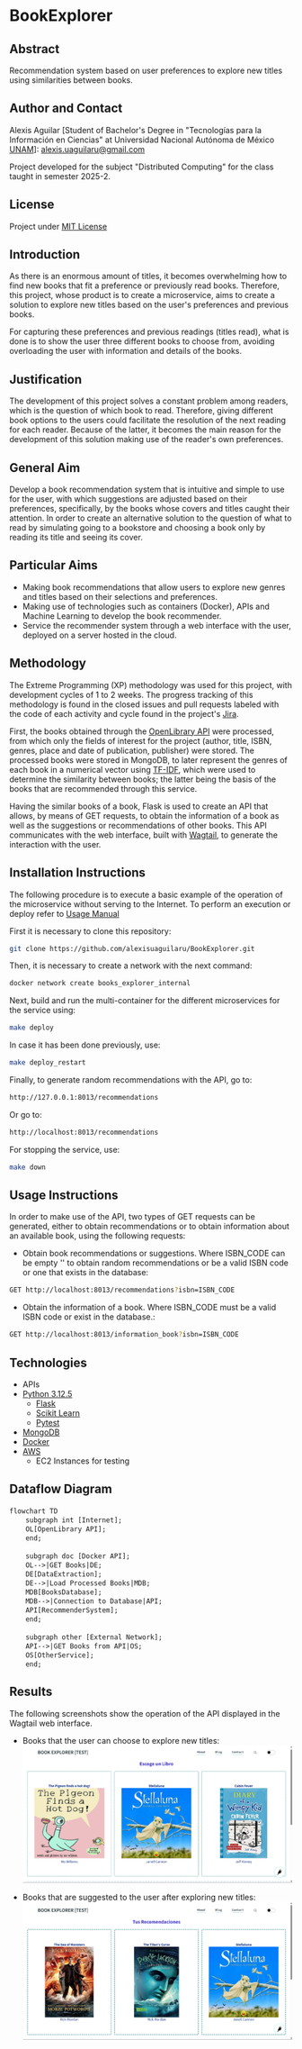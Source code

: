 # BookExplorer
 
## Abstract
Recommendation system based on user preferences to explore new titles using similarities between books.

## Author and Contact
Alexis Aguilar [Student of Bachelor's Degree in "Tecnologías para la Información en Ciencias" at Universidad Nacional Autónoma de México [UNAM](https://www.unam.mx/)]: alexis.uaguilaru@gmail.com

Project developed for the subject "Distributed Computing" for the class taught in semester 2025-2.

## License
Project under [MIT License](LICENSE)

## Introduction
As there is an enormous amount of titles, it becomes overwhelming how to find new books that fit a preference or previously read books. Therefore, this project, whose product is to create a microservice, aims to create a solution to explore new titles based on the user's preferences and previous books.

For capturing these preferences and previous readings (titles read), what is done is to show the user three different books to choose from, avoiding overloading the user with information and details of the books.

## Justification
The development of this project solves a constant problem among readers, which is the question of which book to read. Therefore, giving different book options to the users could facilitate the resolution of the next reading for each reader. Because of the latter, it becomes the main reason for the development of this solution making use of the reader's own preferences.

## General Aim
Develop a book recommendation system that is intuitive and simple to use for the user, with which suggestions are adjusted based on their preferences, specifically, by the books whose covers and titles caught their attention. In order to create an alternative solution to the question of what to read by simulating going to a bookstore and choosing a book only by reading its title and seeing its cover.

## Particular Aims
- Making book recommendations that allow users to explore new genres and titles based on their selections and preferences.
- Making use of technologies such as containers (Docker), APIs and Machine Learning to develop the book recommender.
- Service the recommender system through a web interface with the user, deployed on a server hosted in the cloud.

## Methodology
The Extreme Programming (XP) methodology was used for this project, with development cycles of 1 to 2 weeks. The progress tracking of this methodology is found in the closed issues and pull requests labeled with the code of each activity and cycle found in the project's [Jira](https://alexisuaguilaru.atlassian.net/jira/software/projects/SCRUM/boards/1/timeline?epic=COMPLETE6M&atlOrigin=eyJpIjoiZGEwZmQzZmY5NmVmNDk2Y2JkM2YyMjM1M2U4MDA0YjEiLCJwIjoiaiJ9).

First, the books obtained through the [OpenLibrary API](https://openlibrary.org/developers) were processed, from which only the fields of interest for the project (author, title, ISBN, genres, place and date of publication, publisher) were stored. The processed books were stored in MongoDB, to later represent the genres of each book in a numerical vector using [TF-IDF](https://scikit-learn.org/stable/modules/generated/sklearn.feature_extraction.text.TfidfVectorizer.html#sklearn.feature_extraction.text.TfidfVectorizer), which were used to determine the similarity between books; the latter being the basis of the books that are recommended through this service.

Having the similar books of a book, Flask is used to create an API that allows, by means of GET requests, to obtain the information of a book as well as the suggestions or recommendations of other books. This API communicates with the web interface, built with [Wagtail](https://wagtail.org/get-started/), to generate the interaction with the user.

## Installation Instructions
The following procedure is to execute a basic example of the operation of the microservice without serving to the Internet. To perform an execution or deploy refer to [Usage Manual](./Documentation/UsageManual.pdf) 

First it is necessary to clone this repository:
```bash
git clone https://github.com/alexisuaguilaru/BookExplorer.git
```

Then, it is necessary to create a network with the next command:
```bash
docker network create books_explorer_internal
```

Next, build and run the multi-container for the different microservices for the service using:
```bash
make deploy
```
In case it has been done previously, use:
```bash
make deploy_restart
```

Finally, to generate random recommendations with the API, go to:
```bash
http://127.0.0.1:8013/recommendations
```
Or go to:
```bash
http://localhost:8013/recommendations
```

For stopping the service, use:
```bash
make down
```

## Usage Instructions
In order to make use of the API, two types of GET requests can be generated, either to obtain recommendations or to obtain information about an available book, using the following requests:
* Obtain book recommendations or suggestions. Where ISBN_CODE can be empty '' to obtain random recommendations or be a valid ISBN code or one that exists in the database:
```bash
GET http://localhost:8013/recommendations?isbn=ISBN_CODE
``` 
* Obtain the information of a book. Where ISBN_CODE must be a valid ISBN code or exist in the database.:
```bash
GET http://localhost:8013/information_book?isbn=ISBN_CODE
```

## Technologies
* APIs
* [Python 3.12.5](https://www.python.org/)
  * [Flask](https://flask.palletsprojects.com/en/stable/)
  * [Scikit Learn](https://scikit-learn.org/stable/)
  * [Pytest](https://docs.pytest.org/en/stable/)
* [MongoDB](https://www.mongodb.com/)
* [Docker](https://www.docker.com/)
* [AWS](https://aws.amazon.com/)
  * EC2 Instances for testing

## Dataflow Diagram
```mermaid
flowchart TD
    subgraph int [Internet];
    OL[OpenLibrary API];
    end;

    subgraph doc [Docker API];
    OL-->|GET Books|DE;
    DE[DataExtraction];
    DE-->|Load Processed Books|MDB;
    MDB[BooksDatabase];
    MDB-->|Connection to Database|API;
    API[RecommenderSystem];
    end;

    subgraph other [External Network];
    API-->|GET Books from API|OS;
    OS[OtherService];
    end;
```

## Results 
The following screenshots show the operation of the API displayed in the Wagtail web interface.

* Books that the user can choose to explore new titles:
![](./Resources/show_selections.png)

* Books that are suggested to the user after exploring new titles:
![](./Resources/show_recommendations.png)